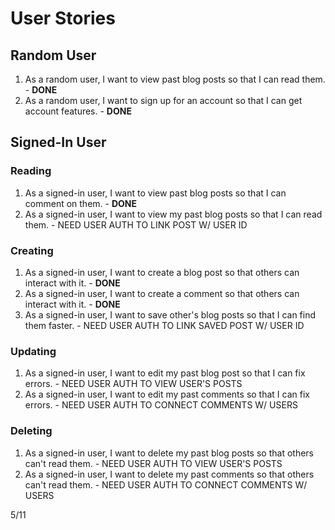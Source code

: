 # User Stories
## Random User
1. As a random user, I want to view past blog posts so that I can read them. - **DONE**
2. As a random user, I want to sign up for an account so that I can get account features. - **DONE**  

## Signed-In User
### Reading
1. As a signed-in user, I want to view past blog posts so that I can comment on them. - **DONE**
2. As a signed-in user, I want to view my past blog posts so that I can read them. - NEED USER AUTH TO LINK POST W/ USER ID

### Creating
1. As a signed-in user, I want to create a blog post so that others can interact with it. - **DONE**
2. As a signed-in user, I want to create a comment so that others can interact with it. - **DONE**
3. As a signed-in user, I want to save other's blog posts so that I can find them faster. - NEED USER AUTH TO LINK SAVED POST W/ USER ID

### Updating
1. As a signed-in user, I want to edit my past blog post so that I can fix errors. - NEED USER AUTH TO VIEW USER'S POSTS
2. As a signed-in user, I want to edit my past comments so that I can fix errors. - NEED USER AUTH TO CONNECT COMMENTS W/ USERS
   
### Deleting
1. As a signed-in user, I want to delete my past blog posts so that others can't read them. - NEED USER AUTH TO VIEW USER'S POSTS
2. As a signed-in user, I want to delete my past comments so that others can't read them. - NEED USER AUTH TO CONNECT COMMENTS W/ USERS

5/11

